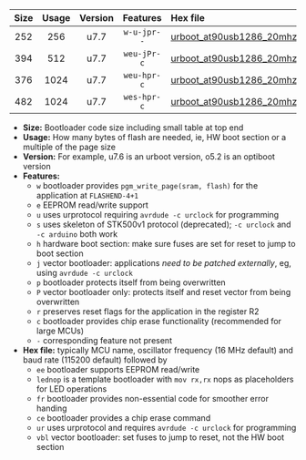 |Size|Usage|Version|Features|Hex file|
|:-:|:-:|:-:|:-:|:--|
|252|256|u7.7|`w-u-jpr--`|[urboot_at90usb1286_20mhz_500000bps_lednop_ur_vbl.hex](https://raw.githubusercontent.com/stefanrueger/urboot.hex/main/mcus/at90usb1286/fcpu_20mhz/500000_bps/urboot_at90usb1286_20mhz_500000bps_lednop_ur_vbl.hex)|
|394|512|u7.7|`weu-jPr-c`|[urboot_at90usb1286_20mhz_500000bps_ee_lednop_fr_ce_ur_vbl.hex](https://raw.githubusercontent.com/stefanrueger/urboot.hex/main/mcus/at90usb1286/fcpu_20mhz/500000_bps/urboot_at90usb1286_20mhz_500000bps_ee_lednop_fr_ce_ur_vbl.hex)|
|376|1024|u7.7|`weu-hpr-c`|[urboot_at90usb1286_20mhz_500000bps_ee_lednop_fr_ce_ur.hex](https://raw.githubusercontent.com/stefanrueger/urboot.hex/main/mcus/at90usb1286/fcpu_20mhz/500000_bps/urboot_at90usb1286_20mhz_500000bps_ee_lednop_fr_ce_ur.hex)|
|482|1024|u7.7|`wes-hpr-c`|[urboot_at90usb1286_20mhz_500000bps_ee_lednop_fr_ce.hex](https://raw.githubusercontent.com/stefanrueger/urboot.hex/main/mcus/at90usb1286/fcpu_20mhz/500000_bps/urboot_at90usb1286_20mhz_500000bps_ee_lednop_fr_ce.hex)|

- **Size:** Bootloader code size including small table at top end
- **Usage:** How many bytes of flash are needed, ie, HW boot section or a multiple of the page size
- **Version:** For example, u7.6 is an urboot version, o5.2 is an optiboot version
- **Features:**
  + `w` bootloader provides `pgm_write_page(sram, flash)` for the application at `FLASHEND-4+1`
  + `e` EEPROM read/write support
  + `u` uses urprotocol requiring `avrdude -c urclock` for programming
  + `s` uses skeleton of STK500v1 protocol (deprecated); `-c urclock` and `-c arduino` both work
  + `h` hardware boot section: make sure fuses are set for reset to jump to boot section
  + `j` vector bootloader: applications *need to be patched externally*, eg, using `avrdude -c urclock`
  + `p` bootloader protects itself from being overwritten
  + `P` vector bootloader only: protects itself and reset vector from being overwritten
  + `r` preserves reset flags for the application in the register R2
  + `c` bootloader provides chip erase functionality (recommended for large MCUs)
  + `-` corresponding feature not present
- **Hex file:** typically MCU name, oscillator frequency (16 MHz default) and baud rate (115200 default) followed by
  + `ee` bootloader supports EEPROM read/write
  + `lednop` is a template bootloader with `mov rx,rx` nops as placeholders for LED operations
  + `fr` bootloader provides non-essential code for smoother error handing
  + `ce` bootloader provides a chip erase command
  + `ur` uses urprotocol and requires `avrdude -c urclock` for programming
  + `vbl` vector bootloader: set fuses to jump to reset, not the HW boot section
